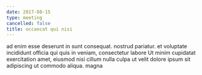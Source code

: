 ```yaml
---
date: 2017-08-15
type: meeting
cancelled: false
title: occaecat qui nisi
---
```

ad enim esse deserunt in sunt consequat. nostrud pariatur. et voluptate incididunt officia qui quis in veniam, consectetur labore Ut minim cupidatat exercitation amet, eiusmod nisi cillum nulla culpa ut velit dolore ipsum sit adipiscing ut commodo aliqua. magna